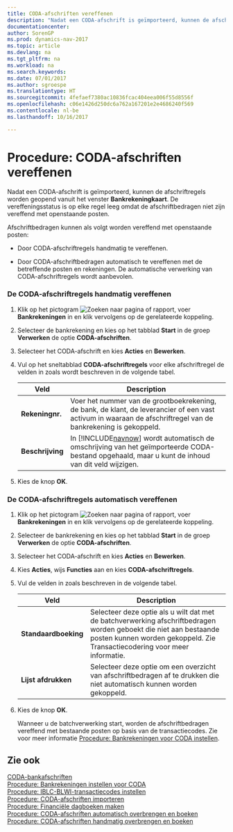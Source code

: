 ```yaml
---
title: CODA-afschriften vereffenen
description: "Nadat een CODA-afschrift is geïmporteerd, kunnen de afschriftregels worden geopend vanuit het venster **Bankrekeningkaart**. De vereffeningsstatus is op elke regel leeg omdat de afschriftbedragen niet zijn vereffend met openstaande posten."
documentationcenter: 
author: SorenGP
ms.prod: dynamics-nav-2017
ms.topic: article
ms.devlang: na
ms.tgt_pltfrm: na
ms.workload: na
ms.search.keywords: 
ms.date: 07/01/2017
ms.author: sgroespe
ms.translationtype: HT
ms.sourcegitcommit: 4fefaef7380ac10836fcac404eea006f55d8556f
ms.openlocfilehash: c06e1426d250dc6a762a167201e2e4686240f569
ms.contentlocale: nl-be
ms.lasthandoff: 10/16/2017

---
```

# <a name="how-to-apply-coda-statements"></a>Procedure: CODA-afschriften vereffenen
Nadat een CODA-afschrift is geïmporteerd, kunnen de afschriftregels worden geopend vanuit het venster **Bankrekeningkaart**. De vereffeningsstatus is op elke regel leeg omdat de afschriftbedragen niet zijn vereffend met openstaande posten.  
  
 Afschriftbedragen kunnen als volgt worden vereffend met openstaande posten:  
  
-   Door CODA-afschriftregels handmatig te vereffenen.  
  
-   Door CODA-afschriftbedragen automatisch te vereffenen met de betreffende posten en rekeningen. De automatische verwerking van CODA-afschriftregels wordt aanbevolen.  
  
### <a name="to-manually-apply-the-coda-statement-lines"></a>De CODA-afschriftregels handmatig vereffenen  
  
1.  Klik op het pictogram ![Zoeken naar pagina of rapport](media/ui-search/search_small.png "pictogram Zoeken naar pagina of rapport"), voer **Bankrekeningen** in en klik vervolgens op de gerelateerde koppeling.  
  
2.  Selecteer de bankrekening en kies op het tabblad **Start** in de groep **Verwerken** de optie **CODA-afschriften**.  
  
3.  Selecteer het CODA-afschrift en kies **Acties** en **Bewerken**.  
  
4.  Vul op het sneltabblad **CODA-afschriftregels** voor elke afschriftregel de velden in zoals wordt beschreven in de volgende tabel.  
  
    |Veld|Description|  
    |---------------------------------|---------------------------------------|  
    |**Rekeningnr.**|Voer het nummer van de grootboekrekening, de bank, de klant, de leverancier of een vast activum in waaraan de afschriftregel van de bankrekening is gekoppeld.|  
    |**Beschrijving**|In [!INCLUDE[navnow](../../includes/navnow_md.md)] wordt automatisch de omschrijving van het geïmporteerde CODA-bestand opgehaald, maar u kunt de inhoud van dit veld wijzigen.|  
  
5.  Kies de knop **OK**.  
  
### <a name="to-automatically-apply-the-coda-statement-lines"></a>De CODA-afschriftregels automatisch vereffenen  
  
1.  Klik op het pictogram ![Zoeken naar pagina of rapport](media/ui-search/search_small.png "pictogram Zoeken naar pagina of rapport"), voer **Bankrekeningen** in en klik vervolgens op de gerelateerde koppeling.  
  
2.  Selecteer de bankrekening en kies op het tabblad **Start** in de groep **Verwerken** de optie **CODA-afschriften**.  
  
3.  Selecteer het CODA-afschrift en kies **Acties** en **Bewerken**.  
  
4.  Kies **Acties**, wijs **Functies** aan en kies **CODA-afschriftregels**.  
  
5.  Vul de velden in zoals beschreven in de volgende tabel.  
  
    |Veld|Description|  
    |---------------------------------|---------------------------------------|  
    |**Standaardboeking**|Selecteer deze optie als u wilt dat met de batchverwerking afschriftbedragen worden geboekt die niet aan bestaande posten kunnen worden gekoppeld. Zie Transactiecodering voor meer informatie.|  
    |**Lijst afdrukken**|Selecteer deze optie om een overzicht van afschriftbedragen af te drukken die niet automatisch kunnen worden gekoppeld.|  
  
6.  Kies de knop **OK**.  
  
     Wanneer u de batchverwerking start, worden de afschriftbedragen vereffend met bestaande posten op basis van de transactiecodes. Zie voor meer informatie [Procedure: Bankrekeningen voor CODA instellen](how-to-set-up-bank-accounts-for-coda.md).  
  
## <a name="see-also"></a>Zie ook  
 [CODA-bankafschriften](coda-bank-statements.md)   
 [Procedure: Bankrekeningen instellen voor CODA](how-to-set-up-bank-accounts-for-coda.md)   
 [Procedure: IBLC-BLWI-transactiecodes instellen](how-to-set-up-iblc-blwi-transaction-codes.md)   
 [Procedure: CODA-afschriften importeren](how-to-import-coda-statements.md)   
 [Procedure: Financiële dagboeken maken](how-to-create-financial-journals.md)   
 [Procedure: CODA-afschriften automatisch overbrengen en boeken](how-to-automatically-transfer-and-post-coda-statements.md)   
 [Procedure: CODA-afschriften handmatig overbrengen en boeken](how-to-manually-transfer-and-post-coda-statements.md)
